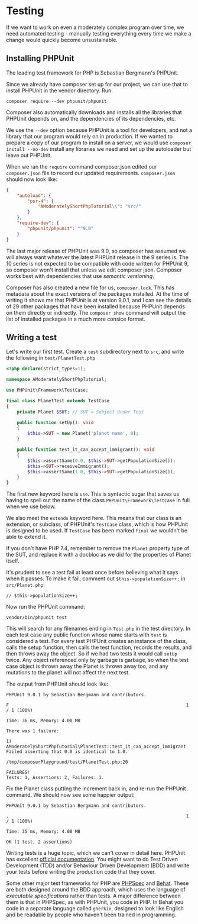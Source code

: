 # Testing

If we want to work on even a moderately complex program over time, we need automated testing - manually testing
everything every time we make a change would quickly become unsustainable.

## Installing PHPUnit

The leading test framework for PHP is Sebastian Bergmann's PHPUnit.

Since we already have composer set up for our project, we can use that to install PHPUnit in the vendor directory. Run:

```
composer require --dev phpunit/phpunit
```

Composer also automatically downloads and installs all the libraries that PHPUnit depends on, and the dependencies of
its dependencies, etc.

We use the `--dev` option because PHPUnit is a tool for developers, and not a library that our program would rely on
in production. If we wanted to prepare a copy of our program to install on a server, we would use
`composer install --no-dev` install any libraries we need and set up the autoloader but leave out PHPUnit.

When we ran the `require` command composer.json edited our `composer.json` file to record our updated requirements.
`composer.json` should now look like:

```json
{
    "autoload": {
        "psr-4": {
            "AModeratelyShortPhpTutorial\\": "src/"
        }
    },
    "require-dev": {
        "phpunit/phpunit": "^9.0"
    }
}
```

The last major release of PHPUnit was 9.0, so composer has assumed we will always want whatever the latest PHPUnit
release in the 9 series is. The 10 series is not expected to be compatible with code written for PHPUnit 9, so composer
won't install that unless we edit composer json. Composer works best with dependencies that use *semantic versioning*.

Composer has also created a new file for us, `composer.lock`. This has metadata about the exact versions of the packages
installed. At the time of writing it shows me that PHPUnit is at version 9.0.1, and I can see the details of 29 other
packages that have been installed because PHPUnit depends on them directly or indirectly. The `composer show` command
will output the list of installed packages in a much more consice format.

## Writing a test

Let's write our first test. Create a `test` subdirectory next to `src`, and write the following in `test/PlanetTest.php`

```php
<?php declare(strict_types=1);

namespace AModeratelyShortPhpTutorial;

use PHPUnit\Framework\TestCase;

final class PlanetTest extends TestCase
{
    private Planet $SUT; // SUT = Subject Under Test

    public function setUp(): void
    {
        $this->SUT = new Planet('planet name', 0);
    }

    public function test_it_can_accept_immigrant(): void
    {
        $this->assertSame(0.0, $this->SUT->getPopulationSize());
        $this->SUT->receiveImmigrant();
        $this->assertSame(1.0, $this->SUT->getPopulationSize());
    }
}
```

The first new keyword here is `use`. This is syntactic sugar that saves us having to spell out the name of the class
`PHPUnit\Framework\TestCase` in full when we use below.

We also meet the `extends` keyword here. This means that our class is an extension, or subclass, of PHPUnit's `TestCase`
class, which is how PHPUnit is designed to be used. If `TestCase` has been marked `final` we wouldn't be able to extend
it.

If you don't have PHP 7.4, remember to remove the `Planet` property type of the SUT, and replace it with a docbloc as we
did for the properties of Planet itself.

It's prudent to see a test fail at least once before believing what it says when it passes. To make it fail, comment out
`$this->populationSize++;` in `src/Planet.php`:

`// $this->populationSize++;`

Now run the PHPUnit command:

```shell script
vendor/bin/phpunit test
```

This will search for any filenames ending in `Test.php` in the test directory. In each test case any public function
whose name starts with `test` is considered a test. For every test PHPUnit creates an instance of the class, calls the
setup function, then calls the test function, records the results, and then throws away the object. So if we had two
tests it would call `setUp` twice. Any object referenced only by garbage is garbage, so when the test case
object is thrown away the Planet is thrown away too, and any mutations to the planet will not affect the next test.

The output from PHPUnit should look like:

```text
PHPUnit 9.0.1 by Sebastian Bergmann and contributors.

F                                                                   1 / 1 (100%)

Time: 36 ms, Memory: 4.00 MB

There was 1 failure:

1) AModeratelyShortPhpTutorial\PlanetTest::test_it_can_accept_immigrant
Failed asserting that 0.0 is identical to 1.0.

/tmp/composerPlayground/test/PlanetTest.php:20

FAILURES!
Tests: 1, Assertions: 2, Failures: 1.
```

Fix the Planet class putting the increment back in, and re-run the PHPUnit command. We should now see some happier
output:

```text
PHPUnit 9.0.1 by Sebastian Bergmann and contributors.

.                                                                   1 / 1 (100%)

Time: 35 ms, Memory: 4.00 MB

OK (1 test, 2 assertions)
```

Writing tests is a huge topic, which we can't cover in detail here. PHPUnit has excellent
[official documentation](https://phpunit.readthedocs.io/en/9.0/index.html). You might want to do
Test Driven Development (TDD) and/or Behaviour Driven Development (BDD) and write your tests before writing the
production code that they cover.

Some other major test frameworks for PHP are [PHPSpec](http://www.phpspec.net/en/stable/) and
[Behat](https://docs.behat.org/en/latest/). These are both designed around the BDD approach, which
uses the language of *executable specifications* rather than tests. A major difference between them is that in PHPSpec,
as with PHPUnit, you code in PHP. In Behat you code in a separate language called `gherkin`, designed to look like English
and be readable by people who haven't been trained in programming.